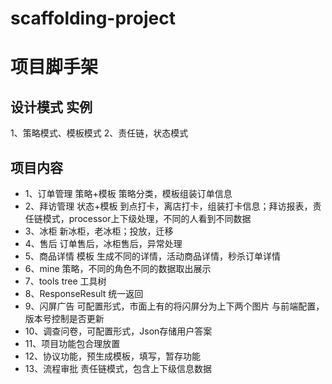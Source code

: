 # scaffolding-project

# 项目脚手架

## 设计模式 实例
1、策略模式、模板模式
2、责任链，状态模式

## 项目内容
- 1、订单管理 策略+模板 策略分类，模板组装订单信息
- 2、拜访管理 状态+模板 到点打卡，离店打卡，组装打卡信息；拜访报表，责任链模式，processor上下级处理，不同的人看到不同数据
- 3、冰柜 新冰柜，老冰柜；投放，迁移
- 4、售后 订单售后，冰柜售后，异常处理
- 5、商品详情 模板 生成不同的详情，活动商品详情，秒杀订单详情
- 6、mine 策略，不同的角色不同的数据取出展示
- 7、tools tree 工具树
- 8、ResponseResult 统一返回
- 9、闪屏广告 可配置形式，市面上有的将闪屏分为上下两个图片 与前端配置，版本号控制是否更新
- 10、调查问卷，可配置形式，Json存储用户答案
- 11、项目功能包合理放置
- 12、协议功能，预生成模板，填写，暂存功能
- 13、流程审批 责任链模式，包含上下级信息数据

